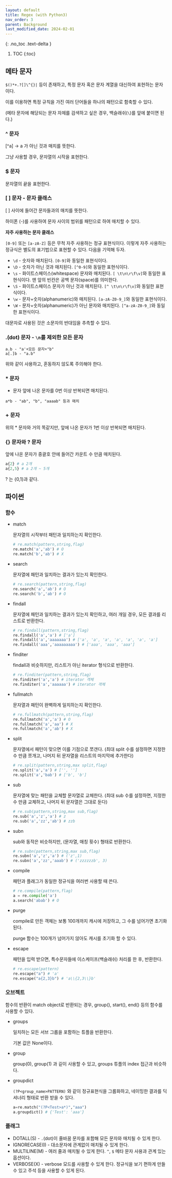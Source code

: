 ```yaml
---
layout: default
title: Regex (with Python3)
nav_order: 3
parent: Background
last_modified_date: 2024-02-01
---
```


{: .no_toc  .text-delta }

1. TOC
{:toc}


## 메타 문자

`$()*+.?[]\^{}|` 등이 존재하고, 특정 문자 혹은 문자 계열을 대신하여 표현하는 문자이다.

이를 이용하면 특정 규칙을 가진 여러 단어들을 하나의 패턴으로 함축할 수 있다.

(메타 문자에 해당되는 문자 자체를 검색하고 싶은 경우, 백슬래쉬(`\`)를 앞에 붙이면 된다.)

### ^ 문자

[^a] → a 가 아닌 것과 매치를 뜻한다.

그냥 사용할 경우, 문자열의 시작을 표현한다. 

### $ 문자

문자열의 끝을 표현한다.

### **[ ] 문자 - 문자 클래스**

[ ] 사이에 들어간 문자들과의 매치를 뜻한다.

하이폰 (-)를 사용하여 문자 사이의 범위를 패턴으로 하여 매치할 수 있다.

**자주 사용하는 문자 클래스**

`[0-9]` 또는 `[a-zA-Z]` 등은 무척 자주 사용하는 정규 표현식이다. 이렇게 자주 사용하는 정규식은 별도의 표기법으로 표현할 수 있다. 다음을 기억해 두자.

- `\d` - 숫자와 매치된다. `[0-9]`와 동일한 표현식이다.
- `\D` - 숫자가 아닌 것과 매치된다. `[^0-9]`와 동일한 표현식이다.
- `\s` - 화이트스페이스(whitespace) 문자와 매치된다. `[ \t\n\r\f\v]`와 동일한 표현식이다. 맨 앞의 빈칸은 공백 문자(space)를 의미한다.
- `\S` - 화이트스페이스 문자가 아닌 것과 매치된다. `[^ \t\n\r\f\v]`와 동일한 표현식이다.
- `\w` - 문자+숫자(alphanumeric)와 매치된다. `[a-zA-Z0-9_]`와 동일한 표현식이다.
- `\W` - 문자+숫자(alphanumeric)가 아닌 문자와 매치된다. `[^a-zA-Z0-9_]`와 동일한 표현식이다.

대문자로 사용된 것은 소문자의 반대임을 추측할 수 있다.

### .(dot) 문자 - `\n`를 제외한 모든 문자

```
a.b - "a'+모든 문자+"b"
a[.]b - "a.b"
```

위와 같이 사용하고, 혼동하지 않도록 주의해야 한다.

### * 문자

* 문자 앞에 나온 문자를 0번 이상 반복되면 매치된다.

```
a*b - "ab", "b", "aaaab" 등과 매치
```

### + 문자

위의 * 문자와 거의 똑같지만, 앞에 나온 문자가 1번 이상 반복되면 매치된다.

### {} 문자와 ? 문자

앞에 나온 문자가 중괄호 안에 들어간 카운트 수 만큼 매치된다.

```python
a{2} # a 2개
a{2,5} # a 2개 ~ 5개
```

? 는 {0,1}과 같다.

## 파이썬

### 함수

- match
    
    문자열의 시작부터 패턴과 일치하는지 확인한다.
    
    ```python
    # re.match(pattern,string,flag)
    re.match('a','ab') # O
    re.match('b','ab') # X
    ```
    
- search
    
    문자열에 패턴과 일치하는 결과가 있는지 확인한다.
    
    ```python
    # re.search(pattern,string,flag)
    re.search('a','ab') # O
    re.search('b','ab') # O
    ```
    
- findall
    
    문자열에 패턴과 일치하는 결과가 있는지 확인하고, 여러 개일 경우, 모든 결과를 리스트로 반환한다.
    
    ```python
    # re.findall(pattern,string,flag)
    re.findall('a','a') # ['a']
    re.findall('a','aaaaaaa') # ['a', 'a', 'a', 'a', 'a', 'a', 'a']
    re.findall('aaa','aaaaaaaaa') # ['aaa', 'aaa', 'aaa']
    ```
    
- finditer
    
    findall과 비슷하지만, 리스트가 아닌 iterator 형식으로 반환한다.
    
    ```python
    # re.finditer(pattern,string,flag)
    re.finditer('a','a') # iterator 객체
    re.finditer('a','aaaaaa') # iterator 객체
    ```
    
- fullmatch
    
    문자열과 패턴이 완벽하게 일치하는지 확인한다.
    
    ```python
    # re.fullmatch(pattern,string,flag)
    re.fullmatch('a','a') # O
    re.fullmatch('a','aa') # X
    re.fullmatch('a','ab') # X
    ```
    
- split
    
    문자열에서 패턴이 맞으면 이를 기점으로 쪼갠다. (최대 split 수를 설정하면 지정한 수 만큼 쪼개고, 나머지 뒤 문자열을 리스트의 마지막에 추가한다)
    
    ```python
    # re.split(pattern,string,max split,flag)
    re.split('a','a') # ['', '']
    re.split('a','bab') # ['b', 'b']
    ```
    
- sub
    
    문자열에 맞는 패턴을 교체할 문자열로 교체한다. (최대 sub 수를 설정하면, 지정한 수 만큼 교체하고, 나머지 뒤 문자열은 그대로 둔다)
    
    ```python
    # re.sub(pattern,string,max sub,flag)
    re.sub('a','z','a') # z
    re.sub('a','zz','ab') # zzb
    ```
    
- subn
    
    sub와 동작은 비슷하지만, (문자열, 매칭 횟수) 형태로 반환한다.
    
    ```python
    # re.subn(pattern,string,max sub,flag)
    re.subn('a','z','a') # ('z',1)
    re.subn('a','zz','aaab') # ('zzzzzzb', 3)
    ```
    
- compile
    
    패턴과 플래그가 동일한 정규식을 여러번 사용할 때 쓴다.
    
    ```python
    # re.compile(pattern,flag)
    a = re.compile('a')
    a.search('abab') # O
    ```
    
- purge
    
    compile로 만든 객체는 보통 100개까지 캐시에 저장하고, 그 수를 넘어가면 초기화 된다.
    
    purge 함수는 100개가 넘어가지 않아도 캐시를 초기화 할 수 있다.
    
- escape
    
    패턴을 입력 받으면, 특수문자들에 이스케이프(백슬래쉬) 처리를 한 후, 반환한다.
    
    ```python
    # re.escape(pattern)
    re.escape("a") # 'a'
    re.escape("a{2,3}b") # 'a\\{2,3\\}b'
    ```
    

### 오브젝트

함수의 반환이 match object로 반환되는 경우, group(), start(), end() 등의 함수를 사용할 수 있다.

- groups
    
    일치하는 모든 서브 그룹을 포함하는 튜플을 반환한다.
    
    기본 값은 None이다.
    
- group
    
    group(0), group(1) 과 깉이 사용할 수 있고, groups 튜플의 index 접근과 비슷하다.
    
- groupdict
    
    `(?P<group_name>PATTERN)` 와 같이 정규표현식을 그룹화하고, 네이밍한 결과를 딕셔너리 형태로 반환 받을 수 있다.
    
    ```python
    a=re.match("(?P<Test>a*)","aaa")
    a.groupdict() # {'Test': 'aaa'}
    ```
    

### 플래그

- DOTALL(S) - `.`(dot)이 줄바꿈 문자를 포함해 모든 문자와 매치될 수 있게 한다.
- IGNORECASE(I) - 대소문자에 관계없이 매치될 수 있게 한다.
- MULTILINE(M) - 여러 줄과 매치될 수 있게 한다. `^`, `$` 메타 문자 사용과 관계 있는 옵션이다.
- VERBOSE(X) - verbose 모드를 사용할 수 있게 한다. 정규식을 보기 편하게 만들 수 있고 주석 등을 사용할 수 있게 된다.
